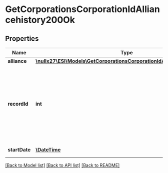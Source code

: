# GetCorporationsCorporationIdAlliancehistory200Ok

## Properties
Name | Type | Description | Notes
------------ | ------------- | ------------- | -------------
**alliance** | [**\nullx27\ESI\Models\GetCorporationsCorporationIdAlliancehistoryAlliance**](GetCorporationsCorporationIdAlliancehistoryAlliance.md) |  | [optional] 
**recordId** | **int** | An incrementing ID that can be used to canonically establish order of records in cases where dates may be ambiguous | 
**startDate** | [**\DateTime**](\DateTime.md) | start_date string | 

[[Back to Model list]](../README.md#documentation-for-models) [[Back to API list]](../README.md#documentation-for-api-endpoints) [[Back to README]](../README.md)


